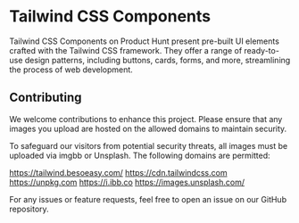 # Tailwind CSS Components

Tailwind CSS Components on Product Hunt present pre-built UI elements crafted with the Tailwind CSS framework. They offer a range of ready-to-use design patterns, including buttons, cards, forms, and more, streamlining the process of web development.

## Contributing

We welcome contributions to enhance this project. Please ensure that any images you upload are hosted on the allowed domains to maintain security.

To safeguard our visitors from potential security threats, all images must be uploaded via imgbb or Unsplash. The following domains are permitted:

https://tailwind.besoeasy.com/
https://cdn.tailwindcss.com
https://unpkg.com
https://i.ibb.co
https://images.unsplash.com/

For any issues or feature requests, feel free to open an issue on our GitHub repository.
